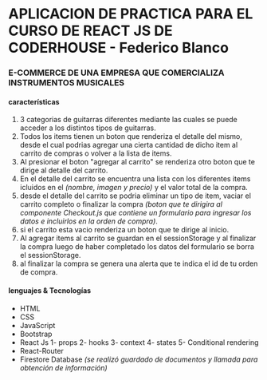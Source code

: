 # APLICACION DE PRACTICA PARA EL CURSO DE REACT JS DE CODERHOUSE - Federico Blanco

### E-COMMERCE DE UNA EMPRESA QUE COMERCIALIZA INSTRUMENTOS MUSICALES

#### características

1. 3 categorias de guitarras diferentes mediante las cuales se puede acceder a los distintos tipos de guitarras.
2. Todos los items tienen un boton que renderiza el detalle del mismo, desde el cual podrias agregar una cierta cantidad de dicho item al carrito de compras o volver a la lista de items.
3. Al presionar el boton "agregar al carrito" se renderiza otro boton que te dirige al detalle del carrito.
4. En el detalle del carrito se encuentra una lista con los diferentes items icluidos en el _(nombre, imagen y precio)_ y el valor total de la compra.
5. desde el detalle del carrito se podria eliminar un tipo de item, vaciar el carrito completo o finalizar la compra _(boton que te dirigira al componente Checkout.js que contiene un formulario para ingresar los datos e incluirlos en la orden de compra)_.
6. si el carrito esta vacio renderiza un boton que te dirige al inicio.
7. Al agregar items al carrito se guardan en el sessionStorage y al finalizar la compra luego de haber completado los datos del formulario se borra el sessionStorage.
8. al finalizar la compra se genera una alerta que te indica el id de tu orden de compra.

#### lenguajes & Tecnologías

- HTML
- CSS
- JavaScript
- Bootstrap
- React Js
  1- props
  2- hooks
  3- context
  4- states
  5- Conditional rendering
- React-Router
- Firestore Database _(se realizó guardado de documentos y llamada para obtención de información)_
